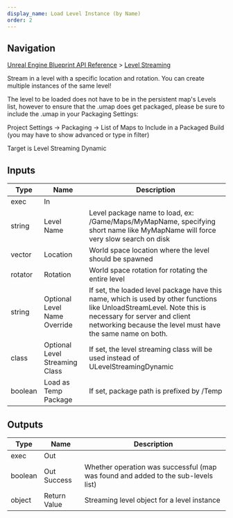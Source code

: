 ```yaml
---
display_name: Load Level Instance (by Name)
order: 2
---
```

## Navigation

[Unreal Engine Blueprint API Reference](https://dev.epicgames.com/documentation/en-us/unreal-engine/BlueprintAPI) > [Level Streaming](https://dev.epicgames.com/documentation/en-us/unreal-engine/BlueprintAPI/LevelStreaming)

Stream in a level with a specific location and rotation. You can create multiple instances of the same level!

The level to be loaded does not have to be in the persistent map's Levels list, however to ensure that the .umap does get
packaged, please be sure to include the .umap in your Packaging Settings:

Project Settings -> Packaging -> List of Maps to Include in a Packaged Build (you may have to show advanced or type in filter)

Target is Level Streaming Dynamic

## Inputs

| Type | Name | Description |
| --- | --- | --- |
| exec | In |  |
| string | Level Name | Level package name to load, ex: /Game/Maps/MyMapName, specifying short name like MyMapName will force very slow search on disk |
| vector | Location | World space location where the level should be spawned |
| rotator | Rotation | World space rotation for rotating the entire level |
| string | Optional Level Name Override | If set, the loaded level package have this name, which is used by other functions like UnloadStreamLevel. Note this is necessary for server and client networking because the level must have the same name on both. |
| class | Optional Level Streaming Class | If set, the level streaming class will be used instead of ULevelStreamingDynamic |
| boolean | Load as Temp Package | If set, package path is prefixed by /Temp |

## Outputs

| Type | Name | Description |
| --- | --- | --- |
| exec | Out |  |
| boolean | Out Success | Whether operation was successful (map was found and added to the sub-levels list) |
| object | Return Value | Streaming level object for a level instance |
